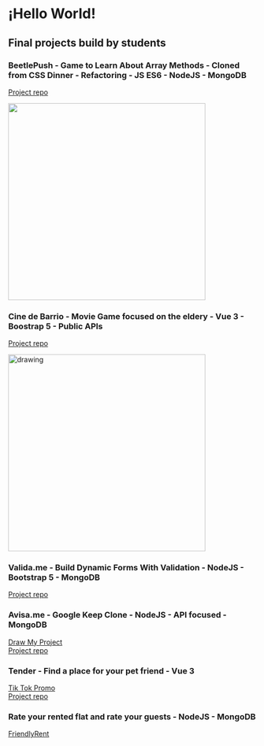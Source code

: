 # ¡Hello World!

## Final projects build by students

### BeetlePush - Game to Learn About Array Methods - Cloned from CSS Dinner - Refactoring - JS ES6 - NodeJS - MongoDB
[Project repo](https://github.com/FOAP-NetMind-2022/beetlepush)
<div >
<a href="https://www.linkedin.com/feed/update/urn:li:activity:6988561128003932160/">
<img width="400" src="https://user-images.githubusercontent.com/3286458/209084416-453295bf-c510-4f52-b489-6690d8553ca8.png">
</a>
  </div>

### Cine de Barrio - Movie Game focused on the eldery - Vue 3 - Boostrap 5 - Public APIs
[Project repo](https://github.com/Singulars2022/cinedebarrio)
<div>
  <a href="https://www.linkedin.com/posts/jromero-frontend-developer_frontend-html5-css-activity-6926902105328771072-1oTN?utm_source=share&utm_medium=member_desktop">
<img src="https://media.licdn.com/dms/image/C4E22AQGYNeJ_-BH8WA/feedshare-shrink_2048_1536/0/1651480774351?e=1674691200&v=beta&t=YfOXjrRn1c9qMzL_3zxJPkWPnsGll9g2B8r3ijOjOMo" alt="drawing" width="400"/>
</div>
  </a>

### Valida.me - Build Dynamic Forms With Validation - NodeJS - Bootstrap 5 - MongoDB
[Project repo](https://github.com/Formate-con-Altia/valida.me)

### Avisa.me - Google Keep Clone - NodeJS - API focused - MongoDB
[Draw My Project](https://github.com/FOAP-Netmind-2021/avisa-me#demo-de-la-aplicaci%C3%B3n)  
[Project repo](https://github.com/FOAP-Netmind-2021/avisa-me)

### Tender - Find a place for your pet friend - Vue 3
[Tik Tok Promo](https://www.tiktok.com/@tenderapp/video/6925496377594170630?is_copy_url=1&is_from_webapp=v1)  
[Project repo](https://github.com/Singulars2021/tender)

### Rate your rented flat and rate your guests - NodeJS - MongoDB
[FriendlyRent](https://github.com/FOAP-NETMIND-PROMOCIO-2020/friendlyrent)
